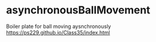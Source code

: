 # asynchronousBallMovement
Boiler plate for ball moving aysnchronously
https://ps229.github.io/Class35/index.html
